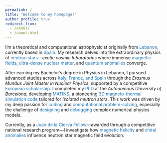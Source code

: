 ```yaml
---
permalink: /
title: "Welcome to my homepage!"
author_profile: true
redirect_from: 
  - /about/
  - /about.html
---
```


<style>
  .blue { color: #1f77b4; }
  .highlight { color: #1f77b4; font-weight: bold; }
</style>

<!--**<span class="blue">Welcome to my homepage!</span>**-->

I’m a theoretical and computational astrophysicist originally from <span class="blue">Lebanon</span>, currently based in <span class="blue">Spain</span>. My research delves into the extraordinary physics of <span class="blue">neutron stars</span>—<em>exotic cosmic laboratories</em> where immense <span class="blue">magnetic fields</span>, <span class="blue">ultra-dense nuclear matter</span>, and <span class="blue">quantum anomalies</span> converge.

After earning my Bachelor’s degree in Physics in Lebanon, I pursued advanced studies across <span class="blue">Italy, France, and Spain</span> through the <em>Erasmus Mundus Joint Master in Nuclear Physics</em>, supported by a competitive <span class="blue">European scholarship</span>. I completed my <span class="blue">PhD</span> at the <em>Autonomous University of Barcelona</em>, developing <span class="blue">MATINS</span>, a pioneering <span class="blue">3D magneto-thermal simulation code</span> tailored for <em>isolated neutron stars</em>. This work was driven by my deep passion for <span class="blue">coding</span> and <span class="blue">computational problem-solving</span>, especially the challenge of <span class="blue">designing</span> and <span class="blue">debugging</span> complex numerical physics models.

Currently, as a <span class="blue">Juan de la Cierva Fellow</span>—awarded through a competitive national research program—I investigate how <span class="blue">magnetic helicity</span> and <span class="blue">chiral anomalies</span> influence neutron star magnetic field evolution.


<!--I led the development of MATINS, focusing on the *magnetic field modeling component* and the implementation of its distinctive *cubed-sphere grid*, enabling detailed magneto-thermal simulations of neutron star crusts over million-year timescales. -->

<!-- Furthermore, my recent research explores the pivotal role of **magnetic helicity** in neutron star magnetic field evolution—a concept not widely explored in *neutron star physics* literature. Specifically, I study the *inverse cascade phenomenon* triggered by an initial helical field in magnetars. In a groundbreaking approach, I applied the concept of the **chiral magnetic effect** to neutron star magnetic field modeling, revealing how magnetic helicity alone can generate chiral asymmetry. This mechanism reshapes initially turbulent, small-scale magnetic structures into coherent, large-scale fields (\~10¹⁴ G), typical of observed magnetars. Thus, this innovative model addresses a longstanding open question in astrophysical research. -->

<!-- Beyond astrophysics, my expertise extends into **nuclear theory**. Collaborating with colleagues, I developed a **finite-temperature equation of state** critical for studying late-stage proto-neutron stars and the aftermath of binary neutron star mergers. -->



<!-- Below you’ll find highlights of my **selected research projects**—each reflecting the curiosity and rigor that drive my scientific journey. -->
<!-- ----->

<!--### MATINS-->

<!-- ----->
